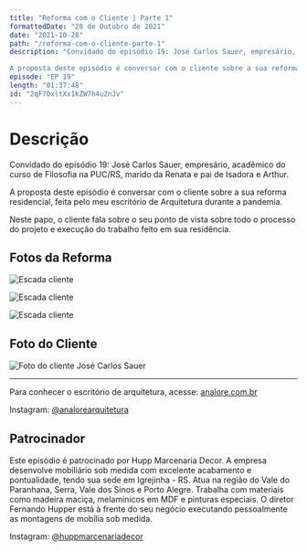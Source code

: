 ```yaml
---
title: "Reforma com o Cliente | Parte 1"
formattedDate: "28 de Outubro de 2021"
date: "2021-10-28"
path: "/reforma-com-o-cliente-parte-1"
description: "Convidado do episódio 19: José Carlos Sauer, empresário, acadêmico do curso de Filosofia na PUC/RS, marido da Renata e pai de Isadora e Arthur. 

A proposta deste episódio é conversar com o cliente sobre a sua reforma residencial, feita pelo meu escritório de Arquitetura durante a pandemia."
episode: "EP 19"
length: "01:37:48"
id: "2qF7OxltXx1kZW7h4uZnJv"
---
```


# Descrição

Convidado do episódio 19: José Carlos Sauer, empresário, acadêmico do curso de Filosofia na PUC/RS, marido da Renata e pai de Isadora e Arthur.

A proposta deste episódio é conversar com o cliente sobre a sua reforma residencial, feita pelo meu escritório de Arquitetura durante a pandemia.

Neste papo, o cliente fala sobre o seu ponto de vista sobre todo o processo do projeto e execução do trabalho feito em sua residência.

## Fotos da Reforma

![Escada cliente](/images/escada_3.jpeg)

![Escada cliente](/images/escada_1.jpeg)

![Escada cliente](/images/escada_2.jpeg)

## Foto do Cliente

![Foto do cliente José Carlos Sauer](/images/cliente.jpeg)

---

Para conhecer o escritório de arquitetura, acesse: [analore.com.br](https://www.analore.com.br/)

Instagram: [@analorearquitetura](https://www.instagram.com/analorearquitetura)

## Patrocinador

Este episódio é patrocinado por Hupp Marcenaria Decor. A empresa desenvolve mobiliário sob medida com excelente acabamento e pontualidade, tendo sua sede em Igrejinha - RS. Atua na região do Vale do Paranhana, Serra, Vale dos Sinos e Porto Alegre. Trabalha com materiais como madeira maciça, melamínicos em MDF e pinturas especiais. O diretor Fernando Hupper está à frente do seu negócio executando pessoalmente as montagens de mobília sob medida.

Instagram: [@huppmarcenariadecor](https://www.instagram.com/huppmarcenariadecor)
